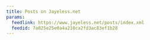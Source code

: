 ```yaml
---
title: Posts on Jayeless.net
params:
  feedlink: https://www.jayeless.net/posts/index.xml
  feedid: 7a025e25e0a4a210ca2fd3ac83ef1b28
---
```

